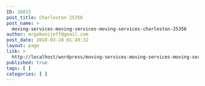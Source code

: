 ```yaml
---
ID: 10815
post_title: Charleston 25356
post_name: >
  moving-services-moving-services-moving-services-charleston-25356
author: mrgabonijeff@gmail.com
post_date: 2018-03-28 01:49:32
layout: page
link: >
  http://localhost/wordpress/moving-services-moving-services-moving-services-charleston-25356/
published: true
tags: [ ]
categories: [ ]
---
```

